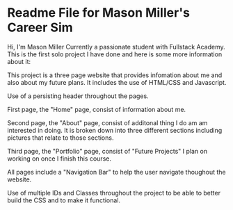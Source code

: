 # Readme File for Mason Miller's Career Sim

Hi, I'm Mason Miller
  Currently a passionate student with Fullstack Academy.
  This is the first solo project I have done and here is some more information about it:

This project is a three page website that provides infomation about me and also about my future plans.
It includes the use of HTML/CSS and Javascript.

Use of a persisting header throughout the pages.

First page, the "Home" page, consist of information about me.

Second page, the "About" page, consist of additonal thing I do am am interested in doing. 
It is broken down into three different sections including pictures that relate to those sections.

Third page, the "Portfolio" page, consist of "Future Projects" I plan on working on once I finish this course.

All pages include a "Navigation Bar" to help the user navigate thoughout the website.

Use of multiple IDs and Classes throughout the project to be able to better build the CSS and to make it functional.

